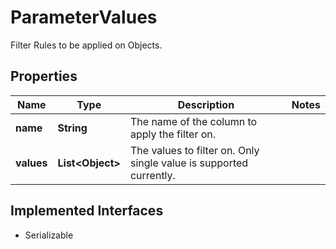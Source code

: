 

# ParameterValues

Filter Rules to be applied on Objects.

## Properties

| Name | Type | Description | Notes |
|------------ | ------------- | ------------- | -------------|
|**name** | **String** | The name of the column to apply the filter on. |  |
|**values** | **List&lt;Object&gt;** | The values to filter on. Only single value is supported currently. |  |


## Implemented Interfaces

* Serializable


